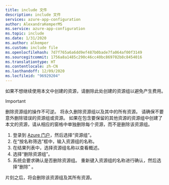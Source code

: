 ```yaml
---
title: include 文件
description: include 文件
services: azure-app-configuration
author: AlexandraKemperMS
ms.service: azure-app-configuration
ms.topic: include
ms.date: 1/31/2020
ms.author: alkemper
ms.custom: include file
ms.openlocfilehash: 7d7f765a6a6dd9ef487b0bade7fa064af00f3149
ms.sourcegitcommit: 1756a8a1485c290c46cc40bc869702b8c8454016
ms.translationtype: HT
ms.contentlocale: zh-CN
ms.lasthandoff: 12/09/2020
ms.locfileid: "96929204"
---
```

如果不想继续使用本文中创建的资源，请删除此处创建的资源组以避免产生费用。

> [!IMPORTANT]
> 删除资源组的操作不可逆。 将永久删除资源组以及其中的所有资源。 请确保不要意外删除错误的资源组或资源。 如果在包含要保留的其他资源的资源组中创建了本文的资源，请从相应的窗格中单独删除每个资源，而不是删除该资源组。

1. 登录到 [Azure 门户](https://portal.azure.com)，然后选择“资源组”。
1. 在“按名称筛选”框中，输入资源组的名称。 
1. 在结果列表中，选择资源组名称以查看概述。
1. 选择“删除资源组”。
1. 系统会要求确认是否删除资源组。 重新键入资源组的名称进行确认，然后选择“删除”  。

片刻之后，将会删除该资源组及其所有资源。
